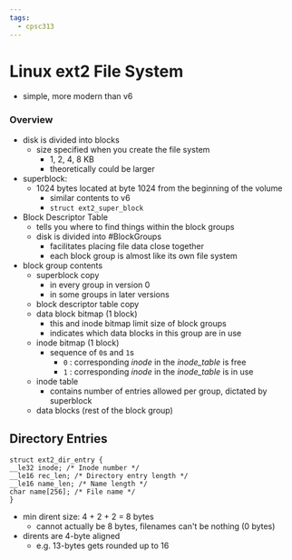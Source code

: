 ```yaml
---
tags:
  - cpsc313
---
```

# Linux ext2 File System
- simple, more modern than v6

### Overview
- disk is divided into blocks
	- size specified when you create the file system
		- 1, 2, 4, 8 KB
		- theoretically could be larger
- superblock:
	- 1024 bytes located at byte 1024 from the beginning of the volume
		- similar contents to v6
		- `struct ext2_super_block`
- Block Descriptor Table
	- tells you where to find things within the block groups
	- disk is divided into #BlockGroups 
		- facilitates placing file data close together
		- each block group is almost like its own file system
- block group contents
	- superblock copy
		- in every group in version 0
		- in some groups in later versions
	- block descriptor table copy
	- data block bitmap (1 block)
		- this and inode bitmap limit size of block groups
		- indicates which data blocks in this group are in use
	- inode bitmap (1 block)
		- sequence of `0`s and `1`s 
			- `0` : corresponding _inode_ in the _inode_table_ is free 
			- `1` : corresponding *inode* in the *inode_table* is in use
	- inode table
		- contains number of entries allowed per group, dictated by superblock
	- data blocks (rest of the block group)

## Directory Entries
```
struct ext2_dir_entry {  
__le32 inode; /* Inode number */  
__le16 rec_len; /* Directory entry length */  
__le16 name_len; /* Name length */  
char name[256]; /* File name */  
}
```
- min dirent size: 4 + 2 + 2 = 8 bytes
	- cannot actually be 8 bytes, filenames can't be nothing (0 bytes)
- dirents are 4-byte aligned
	- e.g. 13-bytes gets rounded up to 16
